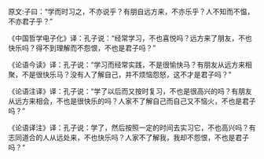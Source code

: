 原文:子曰：“学而时习之，不亦说乎？有朋自远方来，不亦乐乎？人不知而不愠，不亦君子乎？”


《中国哲学电子化》译：孔子说：“经常学习，不也喜悦吗？远方来了朋友，不也快乐吗？得不到理解而不怨恨，不也是君子吗？”

《论语今读》译：孔子说：“学习而经常实践，不是很愉快马？有朋友从远方来相聚，不是很快乐马？没有人了解自己，并不烦恼怨怒，这不才是君子吗？”

《论语注译》译：孔子说：“学了以后而又按时复习，不也是很高兴的吗？有朋友从远方来相会，不也是很快乐的吗？人家不了解自己而自己又不恼火，不也是君子吗？”

《论语译注》译：孔子说：学了，然后按照一定的时间去实习它，不也高兴吗？有志同道合的人从远处来，不也快乐吗？人家不了解我，我却不怨恨，不也是君子吗？“
